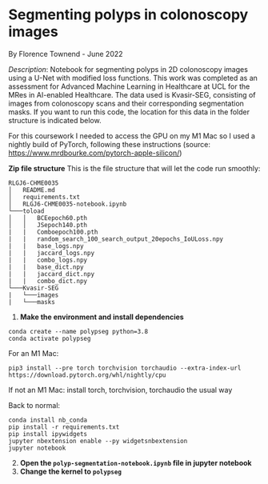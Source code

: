 ﻿
# Segmenting polyps in colonoscopy images
By Florence Townend - June 2022

*Description*: Notebook for segmenting polyps in 2D colonoscopy images using a U-Net with modified loss functions. This work was completed as an assessment for Advanced Machine Learning in Healthcare at UCL for the MRes in AI-enabled Healthcare. The data used is Kvasir-SEG, consisting of images from colonoscopy scans and their corresponding segmentation masks. If you want to run this code, the location for this data in the folder structure is indicated below.

For this coursework I needed to access the GPU on my M1 Mac so I used a nightly build of PyTorch, following these instructions (source: https://www.mrdbourke.com/pytorch-apple-silicon/)

**Zip file structure**
This is the file structure that will let the code run smoothly:
```
RLGJ6-CHME0035
│   README.md
│   requirements.txt    
│   RLGJ6-CHME0035-notebook.ipynb
└───toload
│   │   BCEepoch60.pth
│   │   JSepoch140.pth
|   |   Comboepoch100.pth
|	|	random_search_100_search_output_20epochs_IoULoss.npy
|	|	base_logs.npy
|	|	jaccard_logs.npy
|	|	combo_logs.npy
|	|	base_dict.npy
|	|	jaccard_dict.npy
|	|	combo_dict.npy
└───Kvasir-SEG
|	└───images
|	└───masks
```

1. **Make the environment and install dependencies**

```
conda create --name polypseg python=3.8
conda activate polypseg
```

For an M1 Mac:
```
pip3 install --pre torch torchvision torchaudio --extra-index-url https://download.pytorch.org/whl/nightly/cpu
```
If not an M1 Mac: install torch, torchvision, torchaudio the usual way

Back to normal:
```
conda install nb_conda
pip install -r requirements.txt
pip install ipywidgets
jupyter nbextension enable --py widgetsnbextension
jupyter notebook
```
2. **Open the ```polyp-segmentation-notebook.ipynb``` file in jupyter notebook**
3. **Change the kernel to ```polypseg```**

